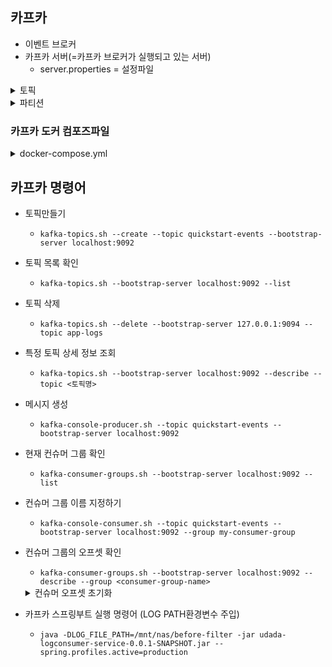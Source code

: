 ## 카프카
* 이벤트 브로커
* 카프카 서버(=카프카 브로커가 실행되고 있는 서버)
  * server.properties = 설정파일
<details>
<summary>토픽</summary>

  * 메시지들이 저장되는 이름 붙은 공간
    * 예시
      * 'logs': 로그 메시지 저장
      * 'order-created': 주문 생성 이벤트 저장
  * 카프카에서 모든 메시지는 토픽 단위로 발행/구독
</details>


<details>
<summary>파티션</summary>

  * 토픽의 물리적 분할 단위
  * 각 파티션은 메시지를 순서대로 저장
  * 파티션을 나누는 이유
    * 병렬 처리
    * 성능 향상
    * 확장성 확보
</details>


### 카프카 도커 컴포즈파일
<details>
<summary>docker-compose.yml</summary>

```docker
version: '2'

networks:
  app-tier:
    driver: bridge

services:
  kafka:
    image: 'bitnami/kafka:latest'
    networks:
      - app-tier
    environment:
      - KAFKA_CFG_NODE_ID=0
      - KAFKA_CFG_PROCESS_ROLES=controller,broker
      - KAFKA_CFG_LISTENERS=PLAINTEXT://:9092,CONTROLLER://:9093
      - KAFKA_CFG_LISTENER_SECURITY_PROTOCOL_MAP=CONTROLLER:PLAINTEXT,PLAINTEXT:PLAINTEXT
      - KAFKA_CFG_CONTROLLER_QUORUM_VOTERS=0@kafka:9093
      - KAFKA_CFG_CONTROLLER_LISTENER_NAMES=CONTROLLER
  kafka-producer:
    image: 'udada-kafka-service'
    networks:
      - app-tier
```

* 카프카 브로커용으로 작성됨
* `KAFKA_CFG_LISTENERS` : 카프카 브로커가 메시지를 받는 포트를 설정함
* `CONTROLLER`: 카프카 클러스터에서 컨트롤러 역할을 맡는 리스너를 설정
  * 컨드롤러
    * 클러스터 내에서 하나만 존재
    * 파티션 리더 할당
    * 클러스터 상태 관리하는 역할
    * 각 브로커가 컨트롤러를 참조
  ### 전체 흐름
  1. 도커 컴포즈 파일 실행
  2. 카프카 브로커 실행(메시지 큐 역할, 9092 포트 리스닝)
  3. 프로듀서와 컨슈머 모두 9092 포트를 사용해 메시지를 주고받음
  * 컨트롤러는 9093 포트를 사용해서 카프카 크러스터 관리
</details>

## 카프카 명령어
* 토픽만들기
  * `kafka-topics.sh --create --topic quickstart-events --bootstrap-server localhost:9092`
* 토픽 목록 확인
  * `kafka-topics.sh --bootstrap-server localhost:9092 --list`
* 토픽 삭제
  * `kafka-topics.sh --delete --bootstrap-server 127.0.0.1:9094 --topic app-logs`
* 특정 토픽 상세 정보 조회
  * `kafka-topics.sh --bootstrap-server localhost:9092 --describe --topic <토픽명>`
* 메시지 생성
  * `kafka-console-producer.sh --topic quickstart-events --bootstrap-server localhost:9092`
* 현재 컨슈머 그룹 확인
  * `kafka-consumer-groups.sh --bootstrap-server localhost:9092 --list`
* 컨슈머 그룹 이름 지정하기
  * `kafka-console-consumer.sh --topic quickstart-events --bootstrap-server localhost:9092 --group my-consumer-group`
* 컨슈머 그룹의 오프셋 확인
  * `kafka-consumer-groups.sh --bootstrap-server localhost:9092 --describe --group <consumer-group-name>`

  <details>
  <summary>컨슈머 오프셋 초기화</summary>

  ```
  kafka-consumer-groups.sh --bootstrap-server localhost:9092 \
    --group my-consumer-group \
    --reset-offsets --to-earliest --execute 
    
    
    // 오프셋 초기화전 미리 확인 명령어
  kafka-consumer-groups.sh --bootstrap-server localhost:9092 \
  --group my-consumer-group \
  --reset-offsets --to-earliest --dry-run


  kafka-consumer-groups.sh --bootstrap-server localhost:9092 \
    --group my-consumer-group \
    --topic quickstart-events \
    --reset-offsets --to-earliest --dry-run
  ```
  </details>

* 카프카 스프링부트 실행 명령어 (LOG PATH환경변수 주입)
  * `java -DLOG_FILE_PATH=/mnt/nas/before-filter -jar udada-logconsumer-service-0.0.1-SNAPSHOT.jar --spring.profiles.active=production`


